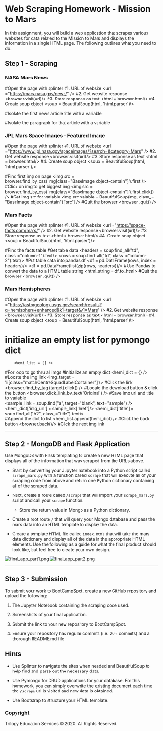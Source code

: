 # Web Scraping Homework - Mission to Mars

In this assignment, you will build a web application that scrapes various websites for data related to the Mission to Mars and displays the information in a single HTML page. The following outlines what you need to do.

## Step 1 - Scraping

### NASA Mars News
#Open the page with splinter
    #1. URL of website
        <url ="https://mars.nasa.gov/news/" />
    #2. Get website response
        <browser.visit(url)/>
    #3. Store response as text
        <html = browser.html/>
    #4. Create soup object
        <soup = BeautifulSoup(html, 'html.parser')/>

#Isolate the first news article title with a variable
    <div class="content-title"/>
#Isolate the paragraph for that article with a variable
    <div class="article_teaser_body"/>

### JPL Mars Space Images - Featured Image
#Open the page with splinter
    #1. URL of website
        <url ="https://www.jpl.nasa.gov/spaceimages/?search=&category=Mars" />
    #2. Get website response
        <browser.visit(url)/>
    #3. Store response as text
        <html = browser.html/>
    #4. Create soup object
        <soup = BeautifulSoup(html, 'html.parser')/>

#Find first img on page
     <img src = browser.find_by_css('img[class="BaseImage  object-contain"]').first />
#Click on img to get biggest img
     <img src = browser.find_by_css('img[class="BaseImage  object-contain"]').first.click() />
#Get img src for variable
     <img src vaiable = BeautifulSoup(img, class_= "BaseImage  object-contain")['src'] />
#Quit the browser
     <browser .quit() />
     
### Mars Facts
#Open the page with splinter
    #1. URL of website
        <url ="https://space-facts.com/mars/" />
    #2. Get website response
        <browser.visit(url)/>
    #3. Store response as text
        <html = browser.html/>
    #4. Create soup object
        <soup = BeautifulSoup(html, 'html.parser')/>
        
#Find the facts table
    <table id=tablepress-p-mars-no-2>
#Get table data
    <headers = soup.find_all("td", class_="column-1").text/>
    <rows = soup.find_all("td", class_="column-2").text/>
#Put table data into pandas df
    <df = pd.DataFrame(rows, index = headers)/>
    <df = pd.DataFrame(list(zip(rows, headers)))/>
#Use Pandas to convert the data to a HTML table string
    <html_string = df.to_html>
#Quit the browser
     <browser .quit() />
        
### Mars Hemispheres
        
#Open the page with splinter
    #1. URL of website
         <url ="https://astrogeology.usgs.gov/search/results?q=hemisphere+enhanced&k1=target&v1=Mars" />
    #2. Get website response
        <browser.visit(url)/>
    #3. Store response as text
        <html = browser.html/>
    #4. Create soup object
        <soup = BeautifulSoup(html, 'html.parser')/>
# initialize an empty list for pymongo dict
        <hemi_list = [] />
#For loop to go thru all imgs
        <for img in page: />
    #Initialize an empty dict
            <hemi_dict = {} />   
    #Locate the img link
            <img_target = 'li[class="matchCentreSquadLabelContainer"]'/>
    #Click the link
            <browser.find_by_tag (target).click() />
    #Locate the download button & click the button
            <browser.click_link_by_text('Original') />
    #Save img url and title to variable        
            <sample_link = soup.find("a", target="blank", text="sample") />
            <hemi_dict['img_url'] = sample_link['href']/>
            <hemi_dict['title'] = soup.find_all("h2", class_="title").text/>  
    #Append the dict to list
            <hemi_list.append(hemi_dict) />
    #Click the back button
            <browser.back()/>
    #Click the next img link

- - -

## Step 2 - MongoDB and Flask Application

Use MongoDB with Flask templating to create a new HTML page that displays all of the information that was scraped from the URLs above.

* Start by converting your Jupyter notebook into a Python script called `scrape_mars.py` with a function called `scrape` that will execute all of your scraping code from above and return one Python dictionary containing all of the scraped data.

* Next, create a route called `/scrape` that will import your `scrape_mars.py` script and call your `scrape` function.

  * Store the return value in Mongo as a Python dictionary.

* Create a root route `/` that will query your Mongo database and pass the mars data into an HTML template to display the data.

* Create a template HTML file called `index.html` that will take the mars data dictionary and display all of the data in the appropriate HTML elements. Use the following as a guide for what the final product should look like, but feel free to create your own design.

![final_app_part1.png](Images/final_app_part1.png)
![final_app_part2.png](Images/final_app_part2.png)

- - -

## Step 3 - Submission

To submit your work to BootCampSpot, create a new GitHub repository and upload the following:

1. The Jupyter Notebook containing the scraping code used.

2. Screenshots of your final application.

3. Submit the link to your new repository to BootCampSpot.

4. Ensure your repository has regular commits (i.e. 20+ commits) and a thorough README.md file

## Hints

* Use Splinter to navigate the sites when needed and BeautifulSoup to help find and parse out the necessary data.

* Use Pymongo for CRUD applications for your database. For this homework, you can simply overwrite the existing document each time the `/scrape` url is visited and new data is obtained.

* Use Bootstrap to structure your HTML template.

### Copyright

Trilogy Education Services © 2020. All Rights Reserved.
